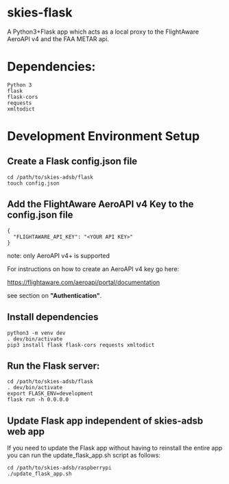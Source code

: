 # skies-flask

A Python3+Flask app which acts as a local proxy to the FlightAware AeroAPI v4 and the FAA METAR api.

# Dependencies:

```
Python 3
flask
flask-cors
requests
xmltodict
```

# Development Environment Setup

## Create a Flask config.json file

```
cd /path/to/skies-adsb/flask
touch config.json
```

## Add the FlightAware AeroAPI v4 Key to the config.json file

```
{
  "FLIGHTAWARE_API_KEY": "<YOUR API KEY>"
}
```

note: only AeroAPI v4+ is supported

For instructions on how to create an AeroAPI v4 key go here:

https://flightaware.com/aeroapi/portal/documentation

see section on **"Authentication"**.

## Install dependencies

```
python3 -m venv dev
. dev/bin/activate
pip3 install flask flask-cors requests xmltodict
```

## Run the Flask server:

```
cd /path/to/skies-adsb/flask
. dev/bin/activate
export FLASK_ENV=development
flask run -h 0.0.0.0
```

## Update Flask app independent of skies-adsb web app

If you need to update the Flask app without having to reinstall the entire app
you can run the update_flask_app.sh script as follows:

```
cd /path/to/skies-adsb/raspberrypi
./update_flask_app.sh
```
